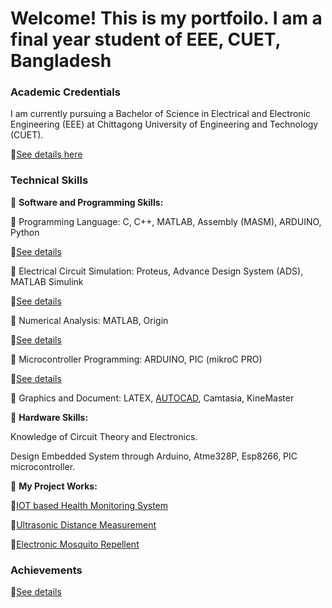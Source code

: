 # Welcome! This is my portfoilo. I am a final year student of EEE, CUET, Bangladesh


### **Academic Credentials**

I am currently pursuing a Bachelor of Science in Electrical and Electronic Engineering (EEE) at Chittagong University of Engineering and Technology (CUET).

   🔗[See details here](https://nusrat008.github.io/Portfolio/Education)

### **Technical Skills**

🎯 **Software and Programming Skills:**

  🔹 Programming Language: C, C++, MATLAB, Assembly (MASM), ARDUINO, Python 
  
   🔗[See details](https://nusrat008.github.io/Portfolio/CplusPlus/)


  🔹 Electrical Circuit Simulation: Proteus, Advance Design System (ADS), MATLAB Simulink

   🔗[See details](https://nusrat008.github.io/Portfolio/circuit-simulation/)

 
  🔹 Numerical Analysis: MATLAB, Origin

   🔗[See details](https://nusrat008.github.io/Portfolio/numerical-matlab/)


  🔹 Microcontroller Programming: ARDUINO, PIC (mikroC PRO)

   🔗[See details](https://nusrat008.github.io/Portfolio/basic-arduino/)


  🔹 Graphics and Document: LATEX, [AUTOCAD](https://nusrat008.github.io/Portfolio/transformer-design/), Camtasia, KineMaster



🎯 **Hardware Skills:** 

 Knowledge of Circuit Theory and Electronics. 

 Design Embedded System through Arduino, Atme328P, Esp8266, PIC microcontroller.

🔹 **My Project Works:** 

  🔗[IOT based Health Monitoring System](https://nusrat008.github.io/Portfolio/iot-based-health-monitoring/)

  🔗[Ultrasonic Distance Measurement](https://nusrat008.github.io/Portfolio/ultrasonic-distance-measurement/)

  🔗[Electronic Mosquito Repellent](https://nusrat008.github.io/Portfolio/Mosquito-repellent-ckt/)


### **Achievements**
 
  🔗[See details](https://nusrat008.github.io/Portfolio/achievements/)




